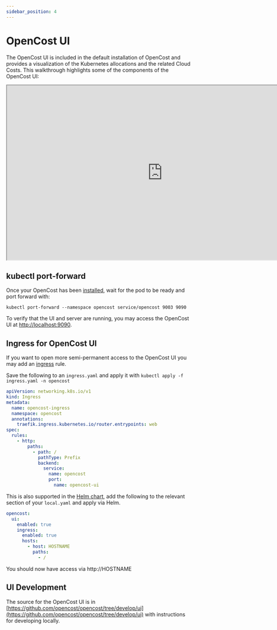 ```yaml
---
sidebar_position: 4
---
```

# OpenCost UI

The OpenCost UI is included in the default installation of OpenCost and provides a visualization of the Kubernetes allocations and the related Cloud Costs. This walkthrough highlights some of the components of the OpenCost UI:

<iframe width="840" height="472" src="https://www.youtube.com/embed/lCP4Ci9Kcdg?si=RuDM3e0cKNFgWvpE" title="OpenCost UI Tour" frameborder="1" allow="accelerometer; autoplay; clipboard-write; encrypted-media; gyroscope; picture-in-picture; web-share" allowfullscreen></iframe>

## kubectl port-forward

Once your OpenCost has been [installed](install), wait for the pod to be ready and port forward with:

```
kubectl port-forward --namespace opencost service/opencost 9003 9090
```

To verify that the UI and server are running, you may access the OpenCost UI at [http://localhost:9090](http://localhost:9090).

## Ingress for OpenCost UI

If you want to open more semi-permanent access to the OpenCost UI you may add an [ingress](https://kubernetes.io/docs/concepts/services-networking/ingress/) rule.

Save the following to an `ingress.yaml` and apply it with `kubectl apply -f ingress.yaml -n opencost`

``` yaml
apiVersion: networking.k8s.io/v1
kind: Ingress
metadata:
  name: opencost-ingress
  namespace: opencost
  annotations:
    traefik.ingress.kubernetes.io/router.entrypoints: web
spec:
  rules:
    - http:
        paths:
          - path: /
            pathType: Prefix
            backend:
              service:
                name: opencost
                port:
                  name: opencost-ui
```

This is also supported in the [Helm chart](helm), add the following to the relevant section of your `local.yaml` and apply via Helm.

``` yaml
opencost:
  ui:
    enabled: true
    ingress:
      enabled: true
      hosts:
        - host: HOSTNAME
          paths:
            - /
```

You should now have access via http://HOSTNAME

## UI Development

The source for the OpenCost UI is in [https://github.com/opencost/opencost/tree/develop/ui](https://github.com/opencost/opencost/tree/develop/ui) with instructions for developing locally.

